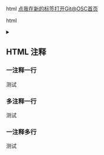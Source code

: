 html <a href="http://git.oschina.net/" tartget="_blank">点我在新的标签打开Git@OSC首页</a>

html <details> <summary> </summary> </details>

## HTML 注释

### 一注释一行

<!-- 注释 -->
<!-- 注释 -->

测试

<!-- 注释 -->

### 多注释一行

<!-- 注释 --><!-- 注释 -->
测试
<!-- 注释 -->

### 一注释多行

<!--

注释

-->

测试

<!--

注释

-->

